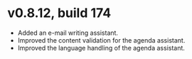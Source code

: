 # v0.8.12, build 174
- Added an e-mail writing assistant.
- Improved the content validation for the agenda assistant.
- Improved the language handling of the agenda assistant.